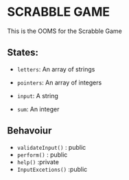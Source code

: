 # SCRABBLE GAME
This is the OOMS for the Scrabble Game

## States:

- `letters`: An array of strings 

- `pointers`: An array of integers

- `input`: A string 

- `sum`: An integer 


## Behavoiur

- `validateInput()` : public
- `perform()` : public
- `help()` :private
-  `InputExcetions()` :public
